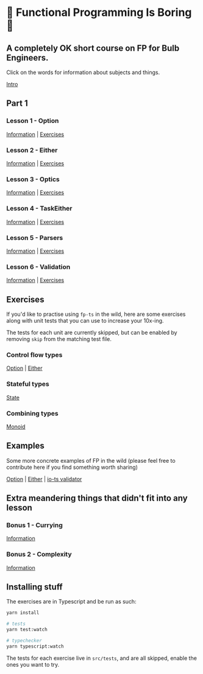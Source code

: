 # :egg: Functional Programming Is Boring :egg:

## A completely OK short course on FP for Bulb Engineers.

Click on the words for information about subjects and things.

[Intro](https://github.com/danieljharvey/functional-programming-is-boring/blob/master/intro.md)

## Part 1

### Lesson 1 - Option

[Information](https://github.com/danieljharvey/functional-programming-is-boring/blob/master/slides/lesson1-option.md) | [Exercises](https://github.com/danieljharvey/functional-programming-is-boring/blob/master/src/lesson1-option.ts)

### Lesson 2 - Either

[Information](https://github.com/danieljharvey/functional-programming-is-boring/blob/master/slides/lesson2-either.md) | [Exercises](https://github.com/danieljharvey/functional-programming-is-boring/blob/master/src/lesson2-either.ts)

### Lesson 3 - Optics

[Information](https://github.com/danieljharvey/functional-programming-is-boring/blob/master/slides/lesson3-optics.md) | [Exercises](https://github.com/danieljharvey/functional-programming-is-boring/blob/master/src/lesson3-optics.ts)

### Lesson 4 - TaskEither

[Information](https://github.com/danieljharvey/functional-programming-is-boring/blob/master/slides/lesson4-task-either.md) | [Exercises](https://github.com/danieljharvey/functional-programming-is-boring/blob/master/src/lesson4-task-either.ts)

### Lesson 5 - Parsers

[Information](https://github.com/danieljharvey/functional-programming-is-boring/blob/master/slides/lesson5-parsers.md) | [Exercises](https://github.com/danieljharvey/functional-programming-is-boring/blob/master/src/lesson5-parsers.ts)

### Lesson 6 - Validation

[Information](https://github.com/danieljharvey/functional-programming-is-boring/blob/master/slides/lesson6-validation.md) | [Exercises](https://github.com/danieljharvey/functional-programming-is-boring/blob/master/src/lesson6-validation.ts)

## Exercises

If you'd like to practise using `fp-ts` in the wild, here are some exercises
along with unit tests that you can use to increase your 10x-ing.

The tests for each unit are currently skipped, but can be enabled by removing
`skip` from the matching test file.

### Control flow types

[Option](https://github.com/danieljharvey/functional-programming-is-boring/blob/master/exercises/option.ts) | [Either](https://github.com/danieljharvey/functional-programming-is-boring/blob/master/exercises/either.ts)

### Stateful types

[State](https://github.com/danieljharvey/functional-programming-is-boring/blob/master/exercises/state.ts)

### Combining types

[Monoid](https://github.com/danieljharvey/functional-programming-is-boring/blob/master/exercises/monoid.ts)

## Examples

Some more concrete examples of FP in the wild (please feel free to contribute here if you find something worth sharing)

[Option](https://github.com/danieljharvey/functional-programming-is-boring/blob/master/examples/option/Option.ts) | [Either](https://github.com/danieljharvey/functional-programming-is-boring/blob/master/examples/either/Either.ts) | [io-ts validator](https://github.com/danieljharvey/functional-programming-is-boring/blob/master/examples/io-ts/TimeFromString.ts)

## Extra meandering things that didn't fit into any lesson

### Bonus 1 - Currying

[Information](https://github.com/danieljharvey/functional-programming-is-boring/blob/master/slides/currying.md)

### Bonus 2 - Complexity

[Information](https://github.com/danieljharvey/functional-programming-is-boring/blob/master/slides/complexity.md)

## Installing stuff

The exercises are in Typescript and be run as such:

```bash
yarn install

# tests
yarn test:watch

# typechecker
yarn typescript:watch
```

The tests for each exercise live in `src/tests`, and are all skipped, enable the ones you want to try.
